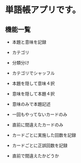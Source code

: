 # 単語帳アプリです。

## 機能一覧
- 本題と意味を記録
- カテゴリ
- 分類分け

- カテゴリでシャッフル

- 本題を隠して意味４択
- 意味を隠して本題４択
- 意味のみで本題記述
- 一回もやってないカードのみ
- 直前に間違えたカードのみ

- カードごとに実施した回数を記録
- カードごとに正誤回数を記録
- 直前で間違えたかどうか
